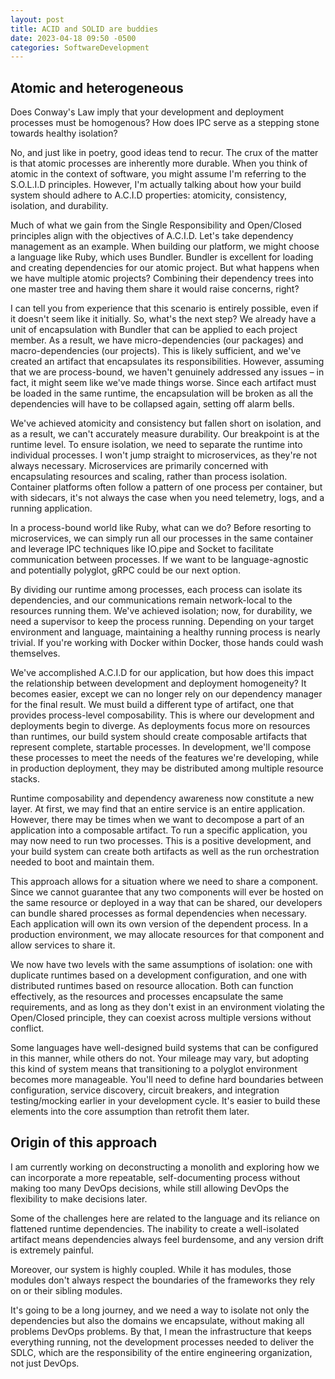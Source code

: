 ```yaml
---
layout: post
title: ACID and SOLID are buddies
date: 2023-04-18 09:50 -0500
categories: SoftwareDevelopment
---
```



## Atomic and heterogeneous
Does Conway's Law imply that your development and deployment processes must be homogenous? How does IPC serve as a stepping stone towards healthy isolation?

No, and just like in poetry, good ideas tend to recur. The crux of the matter is that atomic processes are inherently more durable. When you think of atomic in the context of software, you might assume I'm referring to the S.O.L.I.D principles. However, I'm actually talking about how your build system should adhere to A.C.I.D properties: atomicity, consistency, isolation, and durability.

Much of what we gain from the Single Responsibility and Open/Closed principles align with the objectives of A.C.I.D. Let's take dependency management as an example. When building our platform, we might choose a language like Ruby, which uses Bundler. Bundler is excellent for loading and creating dependencies for our atomic project. But what happens when we have multiple atomic projects? Combining their dependency trees into one master tree and having them share it would raise concerns, right?

I can tell you from experience that this scenario is entirely possible, even if it doesn't seem like it initially. So, what's the next step? We already have a unit of encapsulation with Bundler that can be applied to each project member. As a result, we have micro-dependencies (our packages) and macro-dependencies (our projects). This is likely sufficient, and we've created an artifact that encapsulates its responsibilities. However, assuming that we are process-bound, we haven't genuinely addressed any issues – in fact, it might seem like we've made things worse. Since each artifact must be loaded in the same runtime, the encapsulation will be broken as all the dependencies will have to be collapsed again, setting off alarm bells.

We've achieved atomicity and consistency but fallen short on isolation, and as a result, we can't accurately measure durability. Our breakpoint is at the runtime level. To ensure isolation, we need to separate the runtime into individual processes. I won't jump straight to microservices, as they're not always necessary. Microservices are primarily concerned with encapsulating resources and scaling, rather than process isolation. Container platforms often follow a pattern of one process per container, but with sidecars, it's not always the case when you need telemetry, logs, and a running application.

In a process-bound world like Ruby, what can we do? Before resorting to microservices, we can simply run all our processes in the same container and leverage IPC techniques like IO.pipe and Socket to facilitate communication between processes. If we want to be language-agnostic and potentially polyglot, gRPC could be our next option.

By dividing our runtime among processes, each process can isolate its dependencies, and our communications remain network-local to the resources running them. We've achieved isolation; now, for durability, we need a supervisor to keep the process running. Depending on your target environment and language, maintaining a healthy running process is nearly trivial. If you're working with Docker within Docker, those hands could wash themselves.

We've accomplished A.C.I.D for our application, but how does this impact the relationship between development and deployment homogeneity? It becomes easier, except we can no longer rely on our dependency manager for the final result. We must build a different type of artifact, one that provides process-level composability. This is where our development and deployments begin to diverge. As deployments focus more on resources than runtimes, our build system should create composable artifacts that represent complete, startable processes. In development, we'll compose these processes to meet the needs of the features we're developing, while in production deployment, they may be distributed among multiple resource stacks.

Runtime composability and dependency awareness now constitute a new layer. At first, we may find that an entire service is an entire application. However, there may be times when we want to decompose a part of an application into a composable artifact. To run a specific application, you may now need to run two processes. This is a positive development, and your build system can create both artifacts as well as the run orchestration needed to boot and maintain them.

This approach allows for a situation where we need to share a component. Since we cannot guarantee that any two components will ever be hosted on the same resource or deployed in a way that can be shared, our developers can bundle shared processes as formal dependencies when necessary. Each application will own its own version of the dependent process. In a production environment, we may allocate resources for that component and allow services to share it.

We now have two levels with the same assumptions of isolation: one with duplicate runtimes based on a development configuration, and one with distributed runtimes based on resource allocation. Both can function effectively, as the resources and processes encapsulate the same requirements, and as long as they don't exist in an environment violating the Open/Closed principle, they can coexist across multiple versions without conflict.

Some languages have well-designed build systems that can be configured in this manner, while others do not. Your mileage may vary, but adopting this kind of system means that transitioning to a polyglot environment becomes more manageable. You'll need to define hard boundaries between configuration, service discovery, circuit breakers, and integration testing/mocking earlier in your development cycle. It's easier to build these elements into the core assumption than retrofit them later.

## Origin of this approach
I am currently working on deconstructing a monolith and exploring how we can incorporate a more repeatable, self-documenting process without making too many DevOps decisions, while still allowing DevOps the flexibility to make decisions later.

Some of the challenges here are related to the language and its reliance on flattened runtime dependencies. The inability to create a well-isolated artifact means dependencies always feel burdensome, and any version drift is extremely painful.

Moreover, our system is highly coupled. While it has modules, those modules don't always respect the boundaries of the frameworks they rely on or their sibling modules.

It's going to be a long journey, and we need a way to isolate not only the dependencies but also the domains we encapsulate, without making all problems DevOps problems. By that, I mean the infrastructure that keeps everything running, not the development processes needed to deliver the SDLC, which are the responsibility of the entire engineering organization, not just DevOps.
